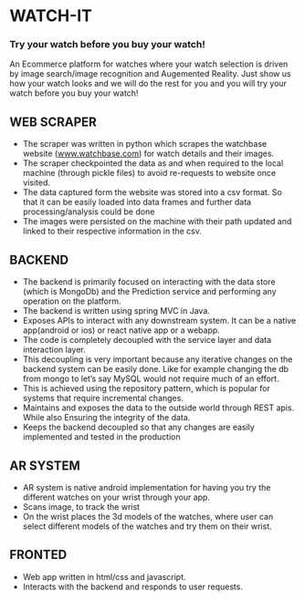 # WATCH-IT

### Try your watch before you buy your watch!

An Ecommerce platform for watches where your watch selection is driven by image search/image recognition and Augemented Reality. Just show us how your watch looks and we will do the rest for you and you will try your watch before you buy your watch!


## WEB SCRAPER

- The scraper was written in python which scrapes the watchbase
website (www.watchbase.com) for watch details and their
images.
- The scraper checkpointed the data as and when required to the
local machine (through pickle files) to avoid re-requests to
website once visited.
- The data captured form the website was stored into a csv format.
So that it can be easily loaded into data frames and further data
processing/analysis could be done
- The images were persisted on the machine with their path
updated and linked to their respective information in the csv.

##  BACKEND
- The backend is primarily focused on interacting with the data
store (which is MongoDb) and the Prediction service and performing any operation on the platform.
- The backend is written using spring MVC in Java.
- Exposes APIs to interact with any downstream system. It can be a
native app(android or ios) or react native app or a webapp.
- The code is completely decoupled with the service layer and data
interaction layer.
- This decoupling is very important because any iterative changes
on the backend system can be easily done. Like for example changing the db from mongo to let’s say MySQL would not require much of an effort.
- This is achieved using the repository pattern, which is popular for systems that require incremental changes.
- Maintains and exposes the data to the outside world through REST apis. While also Ensuring the integrity of the data.
- Keeps the backend decoupled so that any changes are easily implemented and tested in the production

## AR SYSTEM
-  AR system is native android implementation for having you try the different watches on your wrist through your app.
- Scans image, to track the wrist 
- On the wrist places the  3d models of the watches, where user can select different models of the watches and try them on their wrist.

## FRONTED
- Web app written in html/css and javascript.
- Interacts with the backend and responds to user requests.

